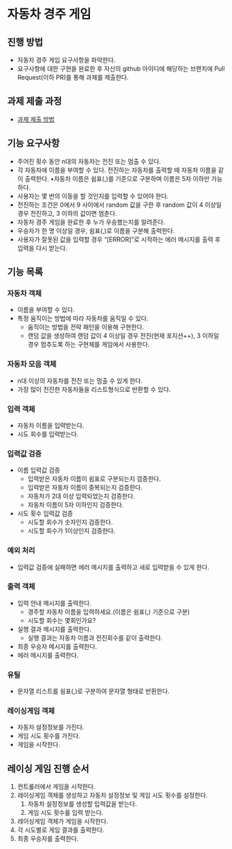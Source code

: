# 자동차 경주 게임
## 진행 방법
* 자동차 경주 게임 요구사항을 파악한다.
* 요구사항에 대한 구현을 완료한 후 자신의 github 아이디에 해당하는 브랜치에 Pull Request(이하 PR)를 통해 과제를 제출한다.

## 과제 제출 과정
* [과제 제출 방법](https://github.com/next-step/nextstep-docs/tree/master/precourse)

## 기능 요구사항
- 주어진 횟수 동안 n대의 자동차는 전진 또는 멈출 수 있다.
- 각 자동차에 이름을 부여할 수 있다. 전진하는 자동차를 출력할 때 자동차 이름을 같이 출력한다. •자동차 이름은 쉼표(,)를 기준으로 구분하며 이름은 5자 이하만 가능하다.
- 사용자는 몇 번의 이동을 할 것인지를 입력할 수 있어야 한다.
- 전진하는 조건은 0에서 9 사이에서 random 값을 구한 후 random 값이 4 이상일 경우 전진하고, 3 이하의 값이면 멈춘다.
- 자동차 경주 게임을 완료한 후 누가 우승했는지를 알려준다.
- 우승자가 한 명 이상일 경우, 쉼표(,)로 이름을 구분해 출력한다.
- 사용자가 잘못된 값을 입력할 경우 “[ERROR]”로 시작하는 에러 메시지를 출력 후 입력을 다시 받는다.

## 기능 목록
### 자동차 객체
- 이름을 부여할 수 있다.
- 특정 움직이는 방법에 따라 자동차를 움직일 수 있다.
  - 움직이는 방법을 전략 패턴을 이용해 구현한다.
  - 랜덤 값을 생성하여 랜덤 값이 4 이상일 경우 전진(현재 포지션++), 3 이하일 경우 멈추도록 하는 구현체를 게임에서 사용한다.

### 자동차 모음 객체
- n대 이상의 자동차를 전진 또는 멈출 수 있게 한다.
- 가장 많이 전진한 자동차들을 리스트형식으로 반환할 수 있다.

### 입력 객체
- 자동차 이름을 입력받는다.
- 시도 회수를 입력받는다.

### 입력값 검증
- 이름 입력값 검증
  - 입력받은 자동차 이름이 쉼표로 구분되는지 검증한다.
  - 입력받은 자동차 이름이 중복되는지 검증한다.
  - 자동차가 2대 이상 입력되었는지 검증한다.
  - 자동차 이름이 5자 이하인지 검증한다.
- 시도 횟수 입력값 검증
  - 시도할 회수가 숫자인지 검증한다.
  - 시도할 회수가 1이상인지 검증한다.

### 예외 처리
- 입력값 검증에 실패하면 에러 메시지를 출력하고 새로 입력받을 수 있게 한다.

### 출력 객체
- 입력 안내 메시지를 출력한다.
  - 경주할 자동차 이름을 입력하세요.(이름은 쉼표(,) 기준으로 구분)
  - 시도할 회수는 몇회인가요?
- 실행 결과 메시지를 출력한다.
  - 실행 결과는 자동차 이름과 전진회수를 같이 출력한다.
- 최종 우승자 메시지를 출력한다.
- 에러 메시지를 출력한다.

### 유틸
- 문자열 리스트를 쉼표(,)로 구분하여 문자열 형태로 반환한다.

### 레이싱게임 객체
- 자동차 설정정보를 가진다.
- 게임 시도 횟수를 가진다.
- 게임을 시작한다.

## 레이싱 게임 진행 순서
1. 컨트롤러에서 게임을 시작한다.
2. 레이싱게임 객체를 생성하고 자동차 설정정보 및 게임 시도 횟수를 설정한다.
   1. 자동차 설정정보를 생성할 입력값을 받는다.
   2. 게임 시도 횟수를 입력 받는다.
3. 레이싱게임 객체가 게임을 시작한다.
4. 각 시도별로 게임 결과를 출력한다.
5. 최종 우승자를 출력한다.